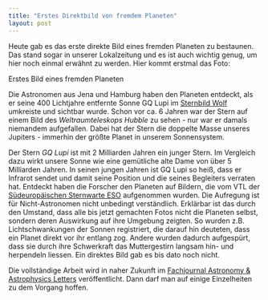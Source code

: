 ```yaml
---
title: "Erstes Direktbild von fremdem Planeten"
layout: post
---
```

Heute gab es das erste direkte Bild eines fremden Planeten zu bestaunen. Das stand sogar in unserer Lokalzeitung und es ist auch wichtig genug, um hier noch einmal erwähnt zu werden. Hier kommt erstmal das Foto:

Erstes Bild eines fremden Planeten

Die Astronomen aus Jena und Hamburg haben den Planeten entdeckt, als er seine 400 Lichtjahre entfernte Sonne GQ Lupi im [Sternbild Wolf][0] umkreiste und sichtbar wurde. Schon vor ca. 6 Jahren war der Stern auf einem Bild des *Weltraumteleskops Hubble* zu sehen - nur war er damals niemandem aufgefallen. Dabei hat der Stern die doppelte Masse unseres Jupiters - immerhin der größte Planet in unserem Sonnensystem.

Der Stern *GQ Lupi* ist mit 2 Milliarden Jahren ein junger Stern. Im Vergleich dazu wirkt unsere Sonne wie eine gemütliche alte Dame von über 5 Milliarden Jahren. In seinen jungen Jahren ist GQ Lupi so heiß, dass er Infrarot sendet und damit seine Position und die seines Begleiters verraten hat. Entdeckt haben die Forscher den Planeten auf Bildern, die vom VTL der [Südeuropäischen Sternwarte ESO][1] aufgenommen wurden. Die Aufregung ist für Nicht-Astronomen nicht unbedingt verständlich. Erklärbar ist das durch den Umstand, dass alle bis jetzt gemachten Fotos nicht die Planeten selbst, sondern deren Auswirkung auf ihre Umgebung zeigten. So wurden z.B. Lichtschwankungen der Sonnen registriert, die darauf hin deuteten, dass ein Planet direkt vor ihr entlang zog. Andere wurden dadurch aufgespürt, dass sie durch ihre Schwerkraft das Muttergestirn langsam hin- und herpendeln liessen. Ein direktes Bild gab es bis dato noch nicht.

Die vollständige Arbeit wird in naher Zukunft im [Fachjournal Astronomy & Astrophysics Letters][2] veröffentlicht. Dann darf man auf einige Einzelheiten zu dem Vorgang hoffen.

[0]: http://www.planetposter.de/sterne-dt/lup.htm
[1]: http://www.eso.org/
[2]: http://www.edpsciences.org/journal/
